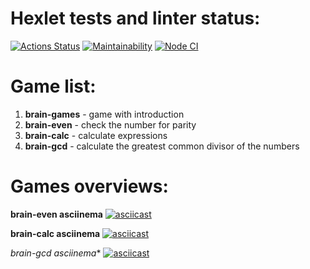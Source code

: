 # Hexlet tests and linter status:

[![Actions Status](https://github.com/blalina/frontend-project-lvl1/workflows/hexlet-check/badge.svg)](https://github.com/blalina/frontend-project-lvl1/actions)
[![Maintainability](https://api.codeclimate.com/v1/badges/a99a88d28ad37a79dbf6/maintainability)](https://codeclimate.com/github/codeclimate/codeclimate/maintainability)
[![Node CI](https://github.com/blalina/frontend-project-lvl1/actions/workflows/nodejs.yml/badge.svg)](https://github.com/blalina/frontend-project-lvl1/actions/workflows/nodejs.yml)

# Game list:

1. **brain-games** - game with introduction
2. **brain-even** - check the number for parity
3. **brain-calc** - calculate expressions
4. **brain-gcd** - сalculate the greatest common divisor of the numbers

# Games overviews:

**brain-even asciinema**
[![asciicast](https://asciinema.org/a/yrFTEkmfcAgjjgBzpRJXskV3o.svg)](https://asciinema.org/a/yrFTEkmfcAgjjgBzpRJXskV3o)

**brain-calc asciinema**
[![asciicast](https://asciinema.org/a/9jPc7clgVA3MvT1EGuMGB6X9I.svg)](https://asciinema.org/a/9jPc7clgVA3MvT1EGuMGB6X9I)

**brain-gcd* asciinema**
[![asciicast](https://asciinema.org/a/KJd8cKwZSBXVlFejkqUdljuTg.svg)](https://asciinema.org/a/KJd8cKwZSBXVlFejkqUdljuTg)
